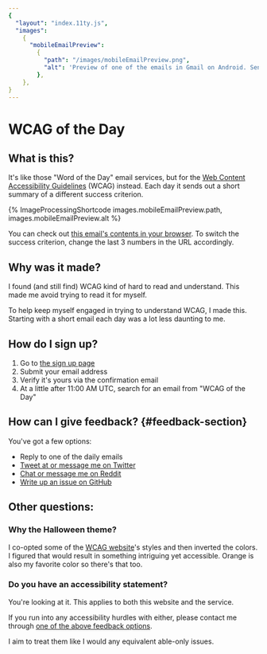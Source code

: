 ```yaml
---
{
  "layout": "index.11ty.js",
  "images":
    {
      "mobileEmailPreview":
        {
          "path": "/images/mobileEmailPreview.png",
          "alt": 'Preview of one of the emails in Gmail on Android. Sender is "WCAG of the Day", subject is "Sensory Characteristics - 1.3.3", and the preview text is the beginning of the success criterion''s text, reading "Instructions provided for understanding..."',
        },
    },
}
---
```


# WCAG of the Day

## What is this?

It's like those "Word of the Day" email services, but for the [Web Content Accessibility Guidelines](https://www.w3.org/WAI/standards-guidelines/wcag/) (WCAG) instead. Each day it sends out a short summary of a different success criterion.

{% ImageProcessingShortcode images.mobileEmailPreview.path, images.mobileEmailPreview.alt %}

You can check out [this email's contents in your browser](https://htmlpreview.github.io/?https://raw.githubusercontent.com/Grunet/digestible-wcag-sc-emails/master/dist/1-3-3.html). To switch the success criterion, change the last 3 numbers in the URL accordingly.

## Why was it made?

I found (and still find) WCAG kind of hard to read and understand. This made me avoid trying to read it for myself.

To help keep myself engaged in trying to understand WCAG, I made this. Starting with a short email each day was a lot less daunting to me.

## How do I sign up?

1. Go to [the sign up page](/subscribe)
2. Submit your email address
3. Verify it's yours via the confirmation email
4. At a little after 11:00 AM UTC, search for an email from "WCAG of the Day"

## How can I give feedback? {#feedback-section}

You've got a few options:

- Reply to one of the daily emails
- [Tweet at or message me on Twitter](https://twitter.com/__grunet)
- [Chat or message me on Reddit](https://www.reddit.com/user/__grunet)
- [Write up an issue on GitHub](https://github.com/Grunet/digestible-wcag/issues)

## Other questions:

### Why the Halloween theme?

I co-opted some of the [WCAG website](https://www.w3.org/TR/WCAG/)'s styles and then inverted the colors. I figured that would result in something intriguing yet accessible. Orange is also my favorite color so there's that too.

### Do you have an accessibility statement?

You're looking at it. This applies to both this website and the service.

If you run into any accessibility hurdles with either, please contact me through [one of the above feedback options](#feedback-section).

I aim to treat them like I would any equivalent able-only issues.
